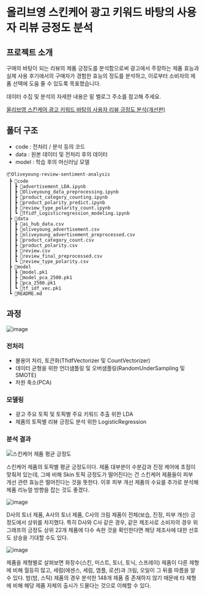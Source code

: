 # 올리브영 스킨케어 광고 키워드 바탕의 사용자 리뷰 긍정도 분석


## 프로젝트 소개
구매의 바탕이 되는 리뷰의 제품 긍정도를 분석함으로써 광고에서 주장하는 제품 효능과 실제 사용 후기에서의 구매자가 경험한 효능의 정도를 분석하고, 이로부터 소비자의 제품 선택에 도움 줄 수 있도록 목표했습니다.

데이터 수집 및 분석의 자세한 내용은 밑 벨로그 주소를 참고해 주세요.

[올리브영 스킨케어 광고 키워드 바탕의 사용자 리뷰 긍정도 분석(개선판)](https://velog.io/@_chaerry_/%EC%98%AC%EB%A6%AC%EB%B8%8C%EC%98%81-%EC%8A%A4%ED%82%A8%EC%BC%80%EC%96%B4-%EA%B4%91%EA%B3%A0-%ED%82%A4%EC%9B%8C%EB%93%9C-%EB%B0%94%ED%83%95%EC%9D%98-%EC%82%AC%EC%9A%A9%EC%9E%90-%EB%A6%AC%EB%B7%B0-%EA%B8%8D%EC%A0%95%EB%8F%84-%EB%B6%84%EC%84%9D%EA%B0%9C%EC%84%A0%ED%8E%B8)


## 폴더 구조
- code : 전처리 / 분석 등의 코드
- data : 원본 데이터 및 전처리 후의 데이터
- model : 학습 후의 머신러닝 모델
```
📦Oliveyoung-review-sentiment-analysis
 ┣ 📂code
 ┃ ┣ 📜advertisement_LDA.ipynb
 ┃ ┣ 📜Oliveyoung_data_preprocessing.ipynb
 ┃ ┣ 📜product_category_counting.ipynb
 ┃ ┣ 📜product_polarity_predict.ipynb
 ┃ ┣ 📜review_type_polarity_count.ipynb
 ┃ ┗ 📜Tfidf_Logisticregression_modeling.ipynb
 ┣ 📂data
 ┃ ┣ 📜ai_hub_data.csv
 ┃ ┣ 📜oliveyoung_advertisement.csv
 ┃ ┣ 📜oliveyoung_advertisement_preprocessed.csv
 ┃ ┣ 📜product_category_count.csv
 ┃ ┣ 📜product_polarity.csv
 ┃ ┣ 📜review.csv
 ┃ ┣ 📜review_final_preprocessed.csv
 ┃ ┗ 📜review_type_polarity.csv
 ┣ 📂model
 ┃ ┣ 📜model.pk1
 ┃ ┣ 📜model_pca_2500.pk1
 ┃ ┣ 📜pca_2500.pk1
 ┃ ┗ 📜tf_idf_vec.pk1
 ┗ 📜README.md
```

## 과정
![image](https://github.com/user-attachments/assets/646af138-448f-461d-ba26-721fb56c7bbb)
### 전처리
- 불용어 처리, 토큰화(TfidfVectorizer 및 CountVectorizer)
- 데이터 균형을 위한 언더샘플링 및 오버샘플링(RandomUnderSampling 및 SMOTE)
- 차원 축소(PCA)

### 모델링
- 광고 주요 토픽 및 토픽별 주요 키워드 추출 위한 LDA
- 제품의 토픽별 리뷰 긍정도 분석 위한 LogisticRegression

### 분석 결과
![스킨케어 제품 평균 긍정도](https://github.com/user-attachments/assets/ead1632e-1c3f-42d3-9e92-06fca5a8bbcb)

스킨케어 제품의 토픽별 평균 긍정도이다. 제품 대부분이 수분감과 진정 케어에 초점이 맞춰져 있는데, 그에 비해 Skin 토픽 긍정도가 떨어진다는 건 스킨케어 제품들이 피부 개선 관련 효능은 떨어진다는 것을 뜻한다. 이후 피부 개선 제품의 수요를 추가로 분석해 제품 리뉴얼 방향을 잡는 것도 좋겠다.

![image](https://github.com/user-attachments/assets/49c47358-20c2-4f8a-b2f4-eb6550d15277)

D사의 토너 제품, A사의 토너 제품, C사의 크림 제품이 전체(보습, 진정, 피부 개선) 긍정도에서 상위를 차지했다. 특히 D사와 C사 같은 경우, 같은 제조사로 소비자의 경우 위 그래프의 긍정도 상위 22개 제품에 다수 속한 것을 확인한다면 해당 제조사에 대한 선호도 상승을 기대할 수도 있다. 

![image](https://github.com/user-attachments/assets/e799329c-fbe8-43b2-9034-1070d1705574)

제품을 제형별로 살펴보면 화장수(스킨, 미스트, 토너, 토닉, 스프레이) 제품이 다른 제형에 비해 월등히 많고, 세럼(에센스, 세럼, 앰플, 로션)과 크림, 오일이 그 뒤를 따름을 알 수 있다. 밤(밤, 스틱) 제품의 경우 분석한 148개 제품 중 존재하지 않기 때문에 타 제형에 비해 해당 제품 자체의 출시가 드물다는 것으로 이해할 수 있다.
